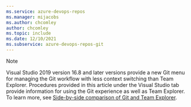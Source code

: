 ```yaml
---
ms.service: azure-devops-repos
ms.manager: mijacobs
ms.author: chcomley
author: chcomley
ms.topic: include
ms.date: 12/10/2021
ms.subservice: azure-devops-repos-git
---
```


> [!NOTE]
> Visual Studio 2019 version 16.8 and later versions provide a new Git menu for managing the Git workflow with less context switching than Team Explorer. Procedures provided in this article under the Visual Studio tab provide information for using the Git experience as well as Team Explorer. To learn more, see [Side-by-side comparison of Git and Team Explorer](/visualstudio/version-control/git-team-explorer-feature-comparison).
